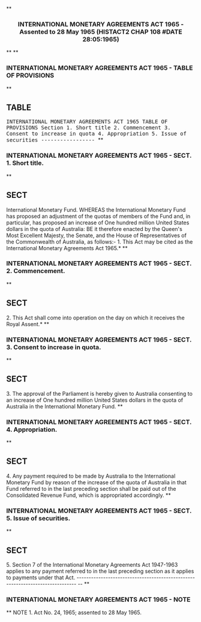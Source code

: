 **<b>

### <center><name>INTERNATIONAL MONETARY AGREEMENTS ACT 1965 - Assented to 28 May 1965 (HISTACT2 CHAP 108 #DATE 28:05:1965) </name></center>
</b>** 
**<b>

### <name>INTERNATIONAL MONETARY AGREEMENTS ACT 1965 - TABLE OF PROVISIONS </name>
</b>** 

## TABLE
<tables> <tt><lf>                  INTERNATIONAL  MONETARY  AGREEMENTS  ACT  1965<lf> <lf>                              TABLE  OF  PROVISIONS<lf> Section<lf>   1\.        Short title<lf>   2\.        Commencement<lf>   3\.        Consent to increase in quota<lf>   4\.        Appropriation<lf>   5\.        Issue of securities<lf> <lf>                                -----------------<lf> </lf></lf></lf></lf></lf></lf></lf></lf></lf></lf></lf></lf></tt></tables>
**<b>

### <name>INTERNATIONAL MONETARY AGREEMENTS ACT 1965 - SECT. 1\. Short title. </name>
</b>** 

## SECT
<sect> International Monetary Fund.<lf> WHEREAS the International Monetary Fund has proposed an adjustment of the quotas of members of the Fund and, in particular, has proposed an increase of One hundred million United States dollars in the quota of Australia:<lf> <lf>   BE it therefore enacted by the Queen's Most Excellent Majesty, the Senate, and the House of Representatives of the Commonwealth of Australia, as follows:-<lf>   1\. This Act may be cited as the International Monetary Agreements Act 1965.*<lf> </lf></lf></lf></lf></lf></sect>
**<b>

### <name>INTERNATIONAL MONETARY AGREEMENTS ACT 1965 - SECT. 2\. Commencement. </name>
</b>** 

## SECT
<sect>   2\. This Act shall come into operation on the day on which it receives the Royal Assent.*<lf> </lf></sect>
**<b>

### <name>INTERNATIONAL MONETARY AGREEMENTS ACT 1965 - SECT. 3\. Consent to increase in quota. </name>
</b>** 

## SECT
<sect>   3\. The approval of the Parliament is hereby given to Australia consenting to an increase of One hundred million United States dollars in the quota of Australia in the International Monetary Fund.<lf> </lf></sect>
**<b>

### <name>INTERNATIONAL MONETARY AGREEMENTS ACT 1965 - SECT. 4\. Appropriation. </name>
</b>** 

## SECT
<sect>   4\. Any payment required to be made by Australia to the International Monetary Fund by reason of the increase of the quota of Australia in that Fund referred to in the last preceding section shall be paid out of the Consolidated Revenue Fund, which is appropriated accordingly.<lf> </lf></sect>
**<b>

### <name>INTERNATIONAL MONETARY AGREEMENTS ACT 1965 - SECT. 5\. Issue of securities. </name>
</b>** 

## SECT
<sect>   5\. Section 7 of the International Monetary Agreements Act 1947-1963 applies to any payment referred to in the last preceding section as it applies to payments under that Act.<lf> ------------------------------------------------------------------------------ -- <lf> </lf></lf></sect>
**<b>

### <name>INTERNATIONAL MONETARY AGREEMENTS ACT 1965 - NOTE </name>
</b>** <lf>                                       NOTE<lf> 1\.  Act No. 24, 1965; assented to 28 May 1965\. </lf></lf>

